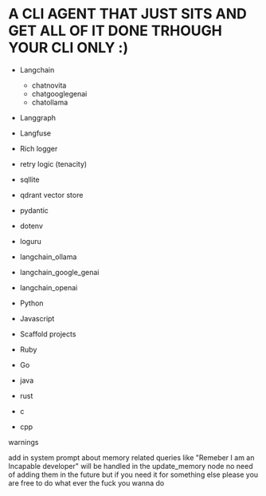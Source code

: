 # A CLI AGENT THAT JUST SITS AND GET ALL OF IT DONE TRHOUGH YOUR CLI ONLY :)

- Langchain 
    - chatnovita 
    - chatgooglegenai
    - chatollama 
- Langgraph 
- Langfuse 
- Rich logger 
- retry logic (tenacity)
- sqllite 
- qdrant vector store 
- pydantic 
- dotenv 
- loguru
- langchain_ollama 
- langchain_google_genai
- langchain_openai




- Python 
- Javascript
- Scaffold projects 
- Ruby 
- Go 
- java 
- rust 
- c 
- cpp

warnings

add in system prompt about memory related queries like "Remeber I am an Incapable developer" will be handled in the update_memory node no need of adding them in the future but if you need it for something else please you are free to do what ever the fuck you wanna do 

